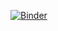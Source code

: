 [![Binder](https://mybinder.org/badge_logo.svg)](https://mybinder.org/v2/gh/MarcosP7635/power_densities/HEAD?labpath=widgets.ipynb)